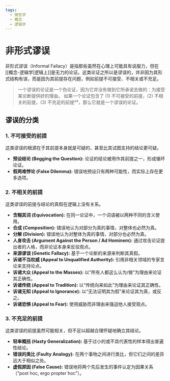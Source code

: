 ```yaml
---
tags:
  - 做哲学
  - 概念
  - 逻辑学
---
```


# 非形式谬误

非形式谬误（Informal Fallacy）是指那些虽然在心理上可能具有说服力，但在[[概念-逻辑学|逻辑上]]是无力的论证。这类论证之所以是谬误的，并非因为其形式结构有误，而是因为其前提存在问题，例如前提不可接受、不相关或不充足。

> 一个谬误的论证是一个伪论证，因为它并没有做到它所承诺去做的：为接受某论断提供好的理由。
> 如果一个论证包含了 (1) 不可接受的前提，(2) 不相关的前提，(3) 不充足的前提²⁰，那么它就是一个谬误的论证。

## 谬误的分类

### 1. 不可接受的前提

这类谬误的根源在于其前提本身就是可疑的，甚至比其试图支持的结论更可疑。

*   **预设结论 (Begging the Question):** 论证的结论被用作其前提之一，形成循环论证。
*   **假两难悖论 (False Dilemma):** 错误地预设只有两种可能性，而实际上存在更多选项。

### 2. 不相关的前提

这类谬误的前提与结论的真假在逻辑上没有关系。

*   **含糊其词 (Equivocation):** 在同一论证中，一个词语被以两种不同的含义使用。
*   **合成 (Composition):** 错误地认为对部分为真的事情，对整体也必然为真。
*   **分解 (Division):** 错误地认为对整体为真的事情，对部分也必然为真。
*   **人身攻击 (Argument Against the Person / Ad Hominem):** 通过攻击论证提出者的人格，而非论证本身来反驳观点。
*   **来源谬误 (Genetic Fallacy):** 基于一个论断的来源来判断其真假。
*   **诉诸不当权威 (Appeal to Unqualified Authority):** 引用非相关领域的专家言论来支持论点。
*   **诉诸大众 (Appeal to the Masses):** 以“所有人都这么认为/做”为理由来论证其正确性。
*   **诉诸传统 (Appeal to Tradition):** 以“传统向来如此”为理由来论证其正确性。
*   **诉诸无知 (Appeal to Ignorance):** 以“无法证明其为假”来论证其为真，或反之。
*   **诉诸恐惧 (Appeal to Fear):** 使用威胁而非理由来强迫他人接受观点。

### 3. 不充足的前提

这类谬误的前提虽然可能相关，但不足以超越合理怀疑地确立其结论。

*   **轻率概括 (Hasty Generalization):** 基于过小的或不具代表性的样本得出普遍性结论。
*   **错误的类比 (Faulty Analogy):** 在两个事物之间进行类比，但它们之间的差异远大于相似之处。
*   **虚假原因 (False Cause):** 错误地将两个先后发生的事件认定为因果关系（“post hoc, ergo propter hoc”）。
